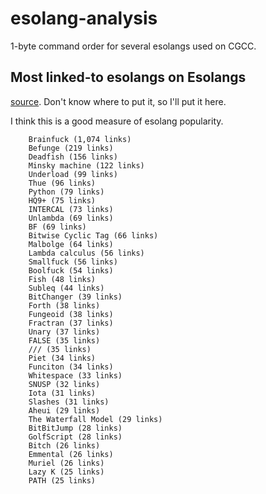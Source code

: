 # esolang-analysis
1-byte command order for several esolangs used on CGCC.

## Most linked-to esolangs on Esolangs
[source](https://esolangs.org/wiki/Special:MostLinkedPages). Don't know where to put it, so I'll put it here.

I think this is a good measure of esolang popularity.

```
    Brainfuck‏‎ (1,074 links)
    Befunge‏‎ (219 links)
    Deadfish‏‎ (156 links)
    Minsky machine‏‎ (122 links)
    Underload‏‎ (99 links)
    Thue‏‎ (96 links)
    Python‏‎ (79 links)
    HQ9+‏‎ (75 links)
    INTERCAL‏‎ (73 links)
    Unlambda‏‎ (69 links)
    BF‏‎ (69 links)
    Bitwise Cyclic Tag‏‎ (66 links)
    Malbolge‏‎ (64 links)
    Lambda calculus‏‎ (56 links)
    Smallfuck‏‎ (56 links)
    Boolfuck‏‎ (54 links)
    Fish‏‎ (48 links)
    Subleq‏‎ (44 links)
    BitChanger‏‎ (39 links)
    Forth‏‎ (38 links)
    Fungeoid‏‎ (38 links)
    Fractran‏‎ (37 links)
    Unary‏‎ (37 links)
    FALSE‏‎ (35 links)
    ///‏‎ (35 links)
    Piet‏‎ (34 links)
    Funciton‏‎ (34 links)
    Whitespace‏‎ (33 links)
    SNUSP‏‎ (32 links)
    Iota‏‎ (31 links)
    Slashes‏‎ (31 links)
    Aheui‏‎ (29 links)
    The Waterfall Model‏‎ (29 links)
    BitBitJump‏‎ (28 links)
    GolfScript‏‎ (28 links)
    Bitch‏‎ (26 links)
    Emmental‏‎ (26 links)
    Muriel‏‎ (26 links)
    Lazy K‏‎ (25 links)
    PATH‏‎ (25 links)
```
